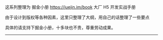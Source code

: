 这系列整理为 掘金小册 https://juejin.im/book  大厂 H5 开发实战手册

由于设计到版权等各种因素，这里只整理了大纲，用自己的话整理了一些要点

具体的请支持下掘金小册，十多块也不贵，尊重劳动成果。

---
